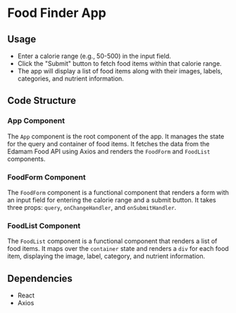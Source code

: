 # Food Finder App

## Usage

- Enter a calorie range (e.g., 50-500) in the input field.
- Click the "Submit" button to fetch food items within that calorie range.
- The app will display a list of food items along with their images, labels, categories, and nutrient information.

## Code Structure

### App Component

The `App` component is the root component of the app. It manages the state for the query and container of food items. It fetches the data from the Edamam Food API using Axios and renders the `FoodForm` and `FoodList` components.

### FoodForm Component

The `FoodForm` component is a functional component that renders a form with an input field for entering the calorie range and a submit button. It takes three props: `query`, `onChangeHandler`, and `onSubmitHandler`.

### FoodList Component

The `FoodList` component is a functional component that renders a list of food items. It maps over the `container` state and renders a `div` for each food item, displaying the image, label, category, and nutrient information.

## Dependencies

- React
- Axios
